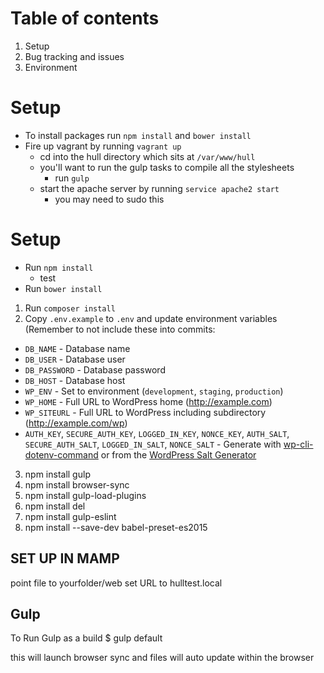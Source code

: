 # Table of contents
1. Setup
2. Bug tracking and issues
3. Environment

# Setup
* To install packages run `npm install` and `bower install`
* Fire up vagrant by running `vagrant up`
	* cd into the hull directory which sits at `/var/www/hull`
	* you'll want to run the gulp tasks to compile all the stylesheets
		* run `gulp`
	* start the apache server by running `service apache2 start`
		* you may need to sudo this

# Setup
* Run `npm install`
	* test
* Run `bower install`

1. Run `composer install`
2. Copy `.env.example` to `.env` and update environment variables (Remember to not include these into commits:
  * `DB_NAME` - Database name
  * `DB_USER` - Database user
  * `DB_PASSWORD` - Database password
  * `DB_HOST` - Database host
  * `WP_ENV` - Set to environment (`development`, `staging`, `production`)
  * `WP_HOME` - Full URL to WordPress home (http://example.com)
  * `WP_SITEURL` - Full URL to WordPress including subdirectory (http://example.com/wp)
  * `AUTH_KEY`, `SECURE_AUTH_KEY`, `LOGGED_IN_KEY`, `NONCE_KEY`, `AUTH_SALT`, `SECURE_AUTH_SALT`, `LOGGED_IN_SALT`, `NONCE_SALT` - Generate with [wp-cli-dotenv-command](https://github.com/aaemnnosttv/wp-cli-dotenv-command) or from the [WordPress Salt Generator](https://api.wordpress.org/secret-key/1.1/salt/)
 3. npm install gulp
 4. npm install browser-sync
 5. npm install gulp-load-plugins
 6. npm install del
 7. npm install gulp-eslint
 8. npm install --save-dev babel-preset-es2015

## SET UP IN MAMP

point file to yourfolder/web
set URL to hulltest.local

## Gulp

To Run Gulp as a build
$ gulp default

this will launch browser sync and files will auto update within the browser
